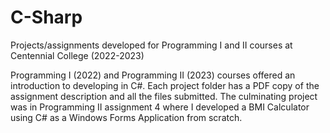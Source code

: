 # C-Sharp
Projects/assignments developed for Programming I and II courses at Centennial College (2022-2023)

Programming I (2022) and Programming II (2023) courses offered an introduction to developing in C#. Each project folder has a PDF copy of the assignment description and all the files submitted.
The culminating project was in Programming II assignment 4 where I developed a BMI Calculator using C# as a Windows Forms Application from scratch.
